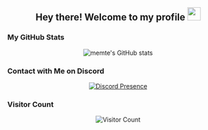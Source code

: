 <h2 align="center">Hey there! Welcome to my profile <img src="https://media.giphy.com/media/hvRJCLFzcasrR4ia7z/giphy.gif" width="30px"></h2>


### My GitHub Stats
<p align="center"> <img src="https://github-readme-stats.vercel.app/api?username=memte&show_icons=true&theme=radical&count_private=true&hide_border=true" alt="memte's GitHub stats" /> </p>

### Contact with Me on Discord
<p align="center"> <a href="https://discord.com/users/690634258691391589"><img src="https://lanyard.cnrad.dev/api/690634258691391589?bg=23272a" alt="Discord Presence" /></a> </p>

### Visitor Count
<p align="center"> <img src="https://komarev.com/ghpvc/?username=memte&style=for-the-badge&color=blue" alt="Visitor Count" /> </p>
